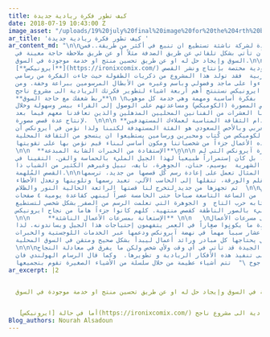 ```yaml
---
title: كيف تطور فكرة ريادية جديدة
date: 2018-07-19 10:43:00 Z
image_asset: "/uploads/19%20july%20final%20image%20for%20the%204rth%20blog.jpg"
ar_title: 'كيف تطور فكرة ريادية جديدة '
ar_content_md: "\n\nالفكرة الجيدة لشركة ناشئة تستطيع ان تنبع في أكثر من طريقة..فمن
  الممكن أن تأتي بشكل تلقائي عن طريق الصدفة مثلاً أو عن طريق ملاحظة حاجة معينة في
  السوق وإيجاد حل له او عن طريق تحسين منتج او خدمة موجودة في السوق.\n\n أما في حالة
  [**أيرونيكس**](https://ironixcomix.com/) وهي دار نشر سعودية مختصة بإنتاج ونشر القصص
  المصورة العربية  فقد تولد هذا المشروع من ذكريات الطفولة حيث جاءت الفكرة من رسامي
  كوميكس نشاءوا على ماجد وفضولي وباسم وغيره من الأبطال المرسومين ببراعة وخفة. ومن
  تجربة ايرونيكس نستنتج أهم أربعة اشياء لتطوير فكرتك الريادية الى مشروع ناجح: \n\n
  **ربط شغفك مع حاجة السوق**\n \nفي أيرونكس بدأنا بفكرة أساسية ومهمة وهي خدمة كل موهوب
  في مجال القصص المصورة (الكوميكس) ومساعدتهم على الوصول إلى القراء بيسر وسهولة وخلال
  بدايتنا قابلنا العشرات من الفنانين المحليين المذهلين والذين تعاقدنا معهم فيما بعد
  لإنتاج عدة قصص مصورة.  \n\n\n **استخدام الثقافة المناسبة لعملاءك المستهدفين** \n\nكان
  الشباب العربي وبالأخص السعودي هو الفئة المستهدفة لكتبنا ولذا نؤمن في أيرونكس أن
  العاملين في الكوميكس من كُتاب ومحبرين ورسامين يستطيعوا ان ينسجو من الثقافة المحلية
  قصصاً لتصبح هذه الأعمال جزءاً من شخصياتنا ومكون أساسي لبناء قيم نؤمن بها على تقويتها.
  \n\n  **الإستفادة من الخبرات الشابة المبدعة**\n\n\n من خلال فكرة آيرونكس التي لم
  تكن مبتدعه، بل كان إستمراراً طبيعياً لهذا الجيل المليء بالحماسة والفن. التقينا في
  اجتماعاتنا الشهرية  بوسيم، حنان، الجوهرة، نايف، نبيل وغيرهم الكثير من الشباب ذا
  القصص المُلهمة.\n\nحنان على سبيل المثال تعمل على إعادة رسم كُل قصصها من جديد، ترسمها
  يدوياً بالقلم والورقة، تنقلها إلى الحاسب الآلي، تعيد رسمها وتلوينها وتعدل الأخطاء
  ثم تجهزها من جديد لتخرج لنا قصتها الرائعة الحالية النور والظلام  \n\nو وسيم الذي
  يعتكف يومياً من الساعة التاسعة صباحاً حتى الخامسة عصراً لينهي كقاعدة يومية ٤ صفحات
  نهائية من كتابه حرب التاج  و الجوهرة التي تعلمت الرسم من الصفر بشكل شخصي لتستطيع
  ترجمة عقلها المليء بالصور الناطقة كقصص منتهية. كلهم كانوا جزءاً هاماً من نجاح ايرونيكس.
  \n\n     **الإستعانة بمسرعات الأعمال الناشئة** \n\n   \nالقائمين على مسرعات الأعمال
  الجديدة عادة ما يكونوا صغاراً في العمر يتفهمون إحتياجات هذا الجيل ويساندونه. لذا
  كانت مسرعة تسعة أعشار سبباً مهماً في نهضة آيرونكس ودعمها عبر الخدمات اللوجستية والخبرات
  المتراكمة التي يحتاجها كل مبادر ورائد أعمال ليبدأ بشكل صحيح ومتقن في السوق المحلية.
  \n\n\nأخيراً الأفكار الجيدة قد تأتي في أي وقت ولأي شخص ولكن ما يفرق في معادلة النجاح
  هو الاصرارعلى تنفيذ هذه الأفكار الريادية و تطويرها.  وكما قال الرسام الهولندي فان
  جوخ \"  تتم أشياء عظيمة من خلال سلسلة من الأشياء الصغيرة تقوم بتجميعها.\" \n"
ar_excerpt: |2


  الفكرة الجيدة لشركة ناشئة تستطيع ان تنبع في أكثر من طريقة..فمن الممكن أن تأتي بشكل تلقائي عن طريق الصدفة مثلاً أو عن طريق ملاحظة حاجة معينة في السوق وإيجاد حل له او عن طريق تحسين منتج او خدمة موجودة في السوق.


   أما في حالة [ايرونيكس](https://ironixcomix.com/) وهي دار نشر سعودية مختصة بإنتاج ونشر القصص المصورة العربية  فقد تولد هذا المشروع من ذكريات الطفولة حيث جاءت الفكرة من رسامي كوميكس نشاءوا على ماجد وفضولي وباسم وغيره من الأبطال المرسومين ببراعة وخفة. ومن تجربة ايرونيكس نستنتج أهم أربعة اشياء لتطوير فكرتك الريادية الى مشروع ناجح
Blog_authors: Nourah Alsadoun
---
```


